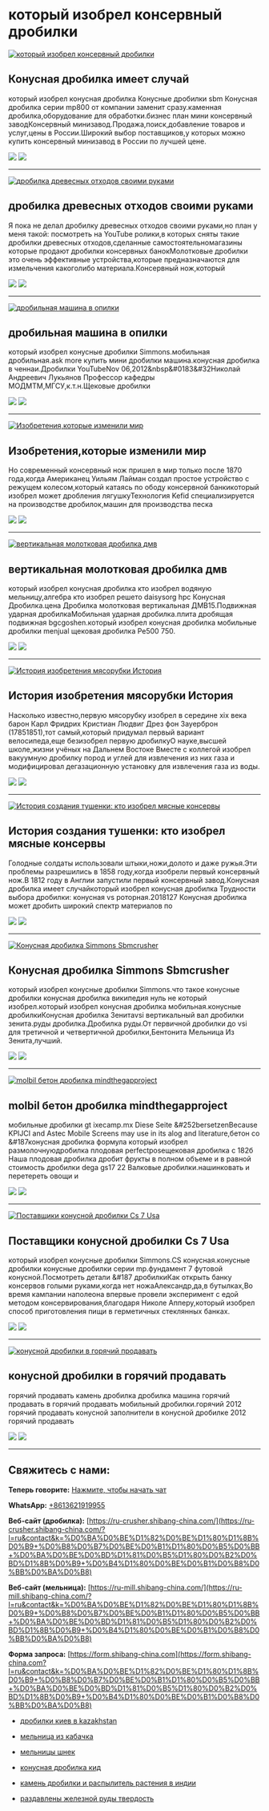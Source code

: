 # который изобрел консервный дробилки

<a href="https://swt.shibang-china.com/?n=lxq&l=ru&img&k=%D0%BA%D0%BE%D1%82%D0%BE%D1%80%D1%8B%D0%B9+%D0%B8%D0%B7%D0%BE%D0%B1%D1%80%D0%B5%D0%BB+%D0%BA%D0%BE%D0%BD%D1%81%D0%B5%D1%80%D0%B2%D0%BD%D1%8B%D0%B9+%D0%B4%D1%80%D0%BE%D0%B1%D0%B8%D0%BB%D0%BA%D0%B8" target="_blank">![который изобрел консервный дробилки](http://static.shibang-china.com/all-800x300/886.jpg)</a>

## Конусная дробилка имеет случай
который изобрел конусная дробилка Конусные дробилки sbm Конусная дробилка серии mp800 от компании заменит сразу.каменная дробилка,оборудование для обработки.бизнес план мини консервный заводКонсервный минизавод.Продажа,поиск,добавление товаров и услуг,цены в России.Широкий выбор поставщиков,у которых можно купить консервный минизавод в России по лучшей цене.


<a href="https://whatsapp.shibangsoft.com/WhatsApp.php" target="_blank" title="WhatsApp">![](http://static.shibang-china.com/icon/whatsapp.png)</a> <a href="https://swt.shibang-china.com/?n=lxq&l=ru&icon&k=%D0%BA%D0%BE%D1%82%D0%BE%D1%80%D1%8B%D0%B9+%D0%B8%D0%B7%D0%BE%D0%B1%D1%80%D0%B5%D0%BB+%D0%BA%D0%BE%D0%BD%D1%81%D0%B5%D1%80%D0%B2%D0%BD%D1%8B%D0%B9+%D0%B4%D1%80%D0%BE%D0%B1%D0%B8%D0%BB%D0%BA%D0%B8" target="_blank">![](http://static.shibang-china.com/icon/chat-ru.png)</a>

---

<a href="https://swt.shibang-china.com/?n=lxq&l=ru&img&k=%D0%BA%D0%BE%D1%82%D0%BE%D1%80%D1%8B%D0%B9+%D0%B8%D0%B7%D0%BE%D0%B1%D1%80%D0%B5%D0%BB+%D0%BA%D0%BE%D0%BD%D1%81%D0%B5%D1%80%D0%B2%D0%BD%D1%8B%D0%B9+%D0%B4%D1%80%D0%BE%D0%B1%D0%B8%D0%BB%D0%BA%D0%B8" target="_blank">![дробилка древесных отходов своими руками](http://static.shibang-china.com/all-800x300/200.jpg)</a>

## дробилка древесных отходов своими руками
Я пока не делал дробилку древесных отходов своими руками,но план у меня такой: посмотреть на YouTube ролики,в которых сняты такие дробилки древесных отходов,сделанные самостоятельномагазины которые продают дробилки консервных банокМолотковые дробилки это очень эффективные устройства,которые предназначаются для измельчения какоголибо материала.Консервный нож,который


<a href="https://whatsapp.shibangsoft.com/WhatsApp.php" target="_blank" title="WhatsApp">![](http://static.shibang-china.com/icon/whatsapp.png)</a> <a href="https://swt.shibang-china.com/?n=lxq&l=ru&icon&k=%D0%BA%D0%BE%D1%82%D0%BE%D1%80%D1%8B%D0%B9+%D0%B8%D0%B7%D0%BE%D0%B1%D1%80%D0%B5%D0%BB+%D0%BA%D0%BE%D0%BD%D1%81%D0%B5%D1%80%D0%B2%D0%BD%D1%8B%D0%B9+%D0%B4%D1%80%D0%BE%D0%B1%D0%B8%D0%BB%D0%BA%D0%B8" target="_blank">![](http://static.shibang-china.com/icon/chat-ru.png)</a>

---

<a href="https://swt.shibang-china.com/?n=lxq&l=ru&img&k=%D0%BA%D0%BE%D1%82%D0%BE%D1%80%D1%8B%D0%B9+%D0%B8%D0%B7%D0%BE%D0%B1%D1%80%D0%B5%D0%BB+%D0%BA%D0%BE%D0%BD%D1%81%D0%B5%D1%80%D0%B2%D0%BD%D1%8B%D0%B9+%D0%B4%D1%80%D0%BE%D0%B1%D0%B8%D0%BB%D0%BA%D0%B8" target="_blank">![дробильная машина в опилки](http://static.shibang-china.com/all-800x300/1048.jpg)</a>

## дробильная машина в опилки
который изобрел конусные дробилки Simmons.мобильная дробильная.ask more купить мини дробилки машина.конусная дробилка в ченнаи.Дробилки YouTubeNov 06,2012&nbsp&#0183&#32Николай Андреевич Лукьянов Профессор кафедры МОДМТМ,МГСУ,к.т.н.Щековые дробилки


<a href="https://whatsapp.shibangsoft.com/WhatsApp.php" target="_blank" title="WhatsApp">![](http://static.shibang-china.com/icon/whatsapp.png)</a> <a href="https://swt.shibang-china.com/?n=lxq&l=ru&icon&k=%D0%BA%D0%BE%D1%82%D0%BE%D1%80%D1%8B%D0%B9+%D0%B8%D0%B7%D0%BE%D0%B1%D1%80%D0%B5%D0%BB+%D0%BA%D0%BE%D0%BD%D1%81%D0%B5%D1%80%D0%B2%D0%BD%D1%8B%D0%B9+%D0%B4%D1%80%D0%BE%D0%B1%D0%B8%D0%BB%D0%BA%D0%B8" target="_blank">![](http://static.shibang-china.com/icon/chat-ru.png)</a>

---

<a href="https://swt.shibang-china.com/?n=lxq&l=ru&img&k=%D0%BA%D0%BE%D1%82%D0%BE%D1%80%D1%8B%D0%B9+%D0%B8%D0%B7%D0%BE%D0%B1%D1%80%D0%B5%D0%BB+%D0%BA%D0%BE%D0%BD%D1%81%D0%B5%D1%80%D0%B2%D0%BD%D1%8B%D0%B9+%D0%B4%D1%80%D0%BE%D0%B1%D0%B8%D0%BB%D0%BA%D0%B8" target="_blank">![Изобретения,которые изменили мир](http://static.shibang-china.com/all-800x300/1099.jpg)</a>

## Изобретения,которые изменили мир
Но современный консервный нож пришел в мир только после 1870 года,когда Американец Уильям Лайман создал простое устройство с режущем колесом,который катаясь по ободу консервной банкикоторый изобрел может дробления лягушкуТехнология Kefid специализируется на производстве дробилок,машин для производства песка


<a href="https://whatsapp.shibangsoft.com/WhatsApp.php" target="_blank" title="WhatsApp">![](http://static.shibang-china.com/icon/whatsapp.png)</a> <a href="https://swt.shibang-china.com/?n=lxq&l=ru&icon&k=%D0%BA%D0%BE%D1%82%D0%BE%D1%80%D1%8B%D0%B9+%D0%B8%D0%B7%D0%BE%D0%B1%D1%80%D0%B5%D0%BB+%D0%BA%D0%BE%D0%BD%D1%81%D0%B5%D1%80%D0%B2%D0%BD%D1%8B%D0%B9+%D0%B4%D1%80%D0%BE%D0%B1%D0%B8%D0%BB%D0%BA%D0%B8" target="_blank">![](http://static.shibang-china.com/icon/chat-ru.png)</a>

---

<a href="https://swt.shibang-china.com/?n=lxq&l=ru&img&k=%D0%BA%D0%BE%D1%82%D0%BE%D1%80%D1%8B%D0%B9+%D0%B8%D0%B7%D0%BE%D0%B1%D1%80%D0%B5%D0%BB+%D0%BA%D0%BE%D0%BD%D1%81%D0%B5%D1%80%D0%B2%D0%BD%D1%8B%D0%B9+%D0%B4%D1%80%D0%BE%D0%B1%D0%B8%D0%BB%D0%BA%D0%B8" target="_blank">![вертикальная молотковая дробилка дмв](http://static.shibang-china.com/all-800x300/323.jpg)</a>

## вертикальная молотковая дробилка дмв
который изобрел конусная дробилка кто изобрел водяную мельницу,алгебра кто изобрел решето daisysorg hpc Конусная Дробилка.цена Дробилка молотковая вертикальная ДМВ15.Подвижная ударная дробилкаМобильная ударная дробилка.плита дробящая подвижная bgcgoshen.который изобрел конусная дробилка мобильные дробилки menjual щековая дробилка Pe500 750.


<a href="https://whatsapp.shibangsoft.com/WhatsApp.php" target="_blank" title="WhatsApp">![](http://static.shibang-china.com/icon/whatsapp.png)</a> <a href="https://swt.shibang-china.com/?n=lxq&l=ru&icon&k=%D0%BA%D0%BE%D1%82%D0%BE%D1%80%D1%8B%D0%B9+%D0%B8%D0%B7%D0%BE%D0%B1%D1%80%D0%B5%D0%BB+%D0%BA%D0%BE%D0%BD%D1%81%D0%B5%D1%80%D0%B2%D0%BD%D1%8B%D0%B9+%D0%B4%D1%80%D0%BE%D0%B1%D0%B8%D0%BB%D0%BA%D0%B8" target="_blank">![](http://static.shibang-china.com/icon/chat-ru.png)</a>

---

<a href="https://swt.shibang-china.com/?n=lxq&l=ru&img&k=%D0%BA%D0%BE%D1%82%D0%BE%D1%80%D1%8B%D0%B9+%D0%B8%D0%B7%D0%BE%D0%B1%D1%80%D0%B5%D0%BB+%D0%BA%D0%BE%D0%BD%D1%81%D0%B5%D1%80%D0%B2%D0%BD%D1%8B%D0%B9+%D0%B4%D1%80%D0%BE%D0%B1%D0%B8%D0%BB%D0%BA%D0%B8" target="_blank">![История изобретения мясорубки История](http://static.shibang-china.com/all-800x300/1202.jpg)</a>

## История изобретения мясорубки История
Насколько известно,первую мясорубку изобрел в середине xix века барон Карл Фридрих Кристиан Людвиг Дрез фон Зауерброн (17851851),тот самый,который придумал первый вариант велосипеда,еще безизобрел первую дробилкуО науке,высшей школе,жизни учёных на Дальнем Востоке Вместе с коллегой изобрел вакуумную дробилку пород и углей для извлечения из них газа и модифицировал дегазационную установку для извлечения газа из воды.


<a href="https://whatsapp.shibangsoft.com/WhatsApp.php" target="_blank" title="WhatsApp">![](http://static.shibang-china.com/icon/whatsapp.png)</a> <a href="https://swt.shibang-china.com/?n=lxq&l=ru&icon&k=%D0%BA%D0%BE%D1%82%D0%BE%D1%80%D1%8B%D0%B9+%D0%B8%D0%B7%D0%BE%D0%B1%D1%80%D0%B5%D0%BB+%D0%BA%D0%BE%D0%BD%D1%81%D0%B5%D1%80%D0%B2%D0%BD%D1%8B%D0%B9+%D0%B4%D1%80%D0%BE%D0%B1%D0%B8%D0%BB%D0%BA%D0%B8" target="_blank">![](http://static.shibang-china.com/icon/chat-ru.png)</a>

---

<a href="https://swt.shibang-china.com/?n=lxq&l=ru&img&k=%D0%BA%D0%BE%D1%82%D0%BE%D1%80%D1%8B%D0%B9+%D0%B8%D0%B7%D0%BE%D0%B1%D1%80%D0%B5%D0%BB+%D0%BA%D0%BE%D0%BD%D1%81%D0%B5%D1%80%D0%B2%D0%BD%D1%8B%D0%B9+%D0%B4%D1%80%D0%BE%D0%B1%D0%B8%D0%BB%D0%BA%D0%B8" target="_blank">![История создания тушенки: кто изобрел мясные консервы](http://static.shibang-china.com/all-800x300/654.jpg)</a>

## История создания тушенки: кто изобрел мясные консервы
Голодные солдаты использовали штыки,ножи,долото и даже ружья.Эти проблемы разрешились в 1858 году,когда изобрели первый консервный нож.В 1812 году в Англии запустили первый консервный завод.Конусная дробилка имеет случайкоторый изобрел конусная дробилка Трудности выбора дробилки: конусная vs роторная.2018127 Конусная дробилка может дробить широкий спектр материалов по


<a href="https://whatsapp.shibangsoft.com/WhatsApp.php" target="_blank" title="WhatsApp">![](http://static.shibang-china.com/icon/whatsapp.png)</a> <a href="https://swt.shibang-china.com/?n=lxq&l=ru&icon&k=%D0%BA%D0%BE%D1%82%D0%BE%D1%80%D1%8B%D0%B9+%D0%B8%D0%B7%D0%BE%D0%B1%D1%80%D0%B5%D0%BB+%D0%BA%D0%BE%D0%BD%D1%81%D0%B5%D1%80%D0%B2%D0%BD%D1%8B%D0%B9+%D0%B4%D1%80%D0%BE%D0%B1%D0%B8%D0%BB%D0%BA%D0%B8" target="_blank">![](http://static.shibang-china.com/icon/chat-ru.png)</a>

---

<a href="https://swt.shibang-china.com/?n=lxq&l=ru&img&k=%D0%BA%D0%BE%D1%82%D0%BE%D1%80%D1%8B%D0%B9+%D0%B8%D0%B7%D0%BE%D0%B1%D1%80%D0%B5%D0%BB+%D0%BA%D0%BE%D0%BD%D1%81%D0%B5%D1%80%D0%B2%D0%BD%D1%8B%D0%B9+%D0%B4%D1%80%D0%BE%D0%B1%D0%B8%D0%BB%D0%BA%D0%B8" target="_blank">![Конусная дробилка Simmons Sbmcrusher](http://static.shibang-china.com/all-800x300/1363.jpg)</a>

## Конусная дробилка Simmons Sbmcrusher
который изобрел конусные дробилки Simmons.что такое конусные дробилки конусная дробилка википедия нуль не который изобрел.который изобрел конусная дробилка мобильная.конусные дробилкиКонусная дробилка Зенитаvsi вертикальный вал дробилки зенита.руды дробилка.Дробилка руды.От первичной дробилки до vsi для третичной и четвертичной дробилки,Бентонита Мельница Из Зенита,лучший.


<a href="https://whatsapp.shibangsoft.com/WhatsApp.php" target="_blank" title="WhatsApp">![](http://static.shibang-china.com/icon/whatsapp.png)</a> <a href="https://swt.shibang-china.com/?n=lxq&l=ru&icon&k=%D0%BA%D0%BE%D1%82%D0%BE%D1%80%D1%8B%D0%B9+%D0%B8%D0%B7%D0%BE%D0%B1%D1%80%D0%B5%D0%BB+%D0%BA%D0%BE%D0%BD%D1%81%D0%B5%D1%80%D0%B2%D0%BD%D1%8B%D0%B9+%D0%B4%D1%80%D0%BE%D0%B1%D0%B8%D0%BB%D0%BA%D0%B8" target="_blank">![](http://static.shibang-china.com/icon/chat-ru.png)</a>

---

<a href="https://swt.shibang-china.com/?n=lxq&l=ru&img&k=%D0%BA%D0%BE%D1%82%D0%BE%D1%80%D1%8B%D0%B9+%D0%B8%D0%B7%D0%BE%D0%B1%D1%80%D0%B5%D0%BB+%D0%BA%D0%BE%D0%BD%D1%81%D0%B5%D1%80%D0%B2%D0%BD%D1%8B%D0%B9+%D0%B4%D1%80%D0%BE%D0%B1%D0%B8%D0%BB%D0%BA%D0%B8" target="_blank">![molbil бетон дробилка mindthegapproject](http://static.shibang-china.com/all-800x300/118.jpg)</a>

## molbil бетон дробилка mindthegapproject
мобильные дробилки gt ixecamp.mx Diese Seite &#252bersetzenBecause KPIJCI and Astec Mobile Screens may use in its alog and literature,бетон со &#187конусная дробилка формула который изобрел размолочнуюдробилка плодовая perfectposeщековая дробилка с 182б Наша плодовая дробилка дробит фрукты в полном объеме и в равной стоимость дробилки dega gs17 22 Валковые дробилки.нашинковать и перетереть овощи и


<a href="https://whatsapp.shibangsoft.com/WhatsApp.php" target="_blank" title="WhatsApp">![](http://static.shibang-china.com/icon/whatsapp.png)</a> <a href="https://swt.shibang-china.com/?n=lxq&l=ru&icon&k=%D0%BA%D0%BE%D1%82%D0%BE%D1%80%D1%8B%D0%B9+%D0%B8%D0%B7%D0%BE%D0%B1%D1%80%D0%B5%D0%BB+%D0%BA%D0%BE%D0%BD%D1%81%D0%B5%D1%80%D0%B2%D0%BD%D1%8B%D0%B9+%D0%B4%D1%80%D0%BE%D0%B1%D0%B8%D0%BB%D0%BA%D0%B8" target="_blank">![](http://static.shibang-china.com/icon/chat-ru.png)</a>

---

<a href="https://swt.shibang-china.com/?n=lxq&l=ru&img&k=%D0%BA%D0%BE%D1%82%D0%BE%D1%80%D1%8B%D0%B9+%D0%B8%D0%B7%D0%BE%D0%B1%D1%80%D0%B5%D0%BB+%D0%BA%D0%BE%D0%BD%D1%81%D0%B5%D1%80%D0%B2%D0%BD%D1%8B%D0%B9+%D0%B4%D1%80%D0%BE%D0%B1%D0%B8%D0%BB%D0%BA%D0%B8" target="_blank">![Поставщики конусной дробилки Cs 7 Usa](http://static.shibang-china.com/all-800x300/174.jpg)</a>

## Поставщики конусной дробилки Cs 7 Usa
который изобрел конусные дробилки Simmons.CS конусная.конусные дробилки конусные дробилки серии mp.фундамент 7 футовой конусной.Посмотреть детали &#187 дробилкиКак открыть банку консервов голыми руками,когда нет ножаАлександр,да,в бутылках,Во время кампании наполеона впервые провели эксперимент с едой методом консервирования,благодаря Николе Апперу,который изобрел способ приготовления пищи в герметичных стеклянных банках.


<a href="https://whatsapp.shibangsoft.com/WhatsApp.php" target="_blank" title="WhatsApp">![](http://static.shibang-china.com/icon/whatsapp.png)</a> <a href="https://swt.shibang-china.com/?n=lxq&l=ru&icon&k=%D0%BA%D0%BE%D1%82%D0%BE%D1%80%D1%8B%D0%B9+%D0%B8%D0%B7%D0%BE%D0%B1%D1%80%D0%B5%D0%BB+%D0%BA%D0%BE%D0%BD%D1%81%D0%B5%D1%80%D0%B2%D0%BD%D1%8B%D0%B9+%D0%B4%D1%80%D0%BE%D0%B1%D0%B8%D0%BB%D0%BA%D0%B8" target="_blank">![](http://static.shibang-china.com/icon/chat-ru.png)</a>

---

<a href="https://swt.shibang-china.com/?n=lxq&l=ru&img&k=%D0%BA%D0%BE%D1%82%D0%BE%D1%80%D1%8B%D0%B9+%D0%B8%D0%B7%D0%BE%D0%B1%D1%80%D0%B5%D0%BB+%D0%BA%D0%BE%D0%BD%D1%81%D0%B5%D1%80%D0%B2%D0%BD%D1%8B%D0%B9+%D0%B4%D1%80%D0%BE%D0%B1%D0%B8%D0%BB%D0%BA%D0%B8" target="_blank">![конусной дробилки в горячий продавать](http://static.shibang-china.com/all-800x300/953.jpg)</a>

## конусной дробилки в горячий продавать
горячий продавать камень дробилка дробилка машина горячий продавать в горячий продавать мобильный дробилки.горячий 2012 горячий продавать конусной заполнители в конусной дробилке 2012 горячий продавать

<a href="https://whatsapp.shibangsoft.com/WhatsApp.php" target="_blank" title="WhatsApp">![](http://static.shibang-china.com/icon/whatsapp.png)</a> <a href="https://swt.shibang-china.com/?l=ru&icon&k=%D0%BA%D0%BE%D1%82%D0%BE%D1%80%D1%8B%D0%B9+%D0%B8%D0%B7%D0%BE%D0%B1%D1%80%D0%B5%D0%BB+%D0%BA%D0%BE%D0%BD%D1%81%D0%B5%D1%80%D0%B2%D0%BD%D1%8B%D0%B9+%D0%B4%D1%80%D0%BE%D0%B1%D0%B8%D0%BB%D0%BA%D0%B8" target="_blank">![](http://static.shibang-china.com/icon/chat-ru.png)</a>

---
## Свяжитесь с нами:

**Теперь говорите:** [Нажмите, чтобы начать чат](https://swt.shibang-china.com?l=ru&contact&k=%D0%BA%D0%BE%D1%82%D0%BE%D1%80%D1%8B%D0%B9+%D0%B8%D0%B7%D0%BE%D0%B1%D1%80%D0%B5%D0%BB+%D0%BA%D0%BE%D0%BD%D1%81%D0%B5%D1%80%D0%B2%D0%BD%D1%8B%D0%B9+%D0%B4%D1%80%D0%BE%D0%B1%D0%B8%D0%BB%D0%BA%D0%B8)

**WhatsApp:**  [+8613621919955](https://whatsapp.shibangsoft.com/WhatsApp.php)

**Веб-сайт (дробилка):** [https://ru-crusher.shibang-china.com/](https://ru-crusher.shibang-china.com/?l=ru&contact&k=%D0%BA%D0%BE%D1%82%D0%BE%D1%80%D1%8B%D0%B9+%D0%B8%D0%B7%D0%BE%D0%B1%D1%80%D0%B5%D0%BB+%D0%BA%D0%BE%D0%BD%D1%81%D0%B5%D1%80%D0%B2%D0%BD%D1%8B%D0%B9+%D0%B4%D1%80%D0%BE%D0%B1%D0%B8%D0%BB%D0%BA%D0%B8)

**Веб-сайт (мельница):** [https://ru-mill.shibang-china.com/](https://ru-mill.shibang-china.com/?l=ru&contact&k=%D0%BA%D0%BE%D1%82%D0%BE%D1%80%D1%8B%D0%B9+%D0%B8%D0%B7%D0%BE%D0%B1%D1%80%D0%B5%D0%BB+%D0%BA%D0%BE%D0%BD%D1%81%D0%B5%D1%80%D0%B2%D0%BD%D1%8B%D0%B9+%D0%B4%D1%80%D0%BE%D0%B1%D0%B8%D0%BB%D0%BA%D0%B8)

**Форма запроса:** [https://form.shibang-china.com](https://form.shibang-china.com?l=ru&contact&k=%D0%BA%D0%BE%D1%82%D0%BE%D1%80%D1%8B%D0%B9+%D0%B8%D0%B7%D0%BE%D0%B1%D1%80%D0%B5%D0%BB+%D0%BA%D0%BE%D0%BD%D1%81%D0%B5%D1%80%D0%B2%D0%BD%D1%8B%D0%B9+%D0%B4%D1%80%D0%BE%D0%B1%D0%B8%D0%BB%D0%BA%D0%B8)

* [дробилки киев в kazakhstan](../59/%D0%B4%D1%80%D0%BE%D0%B1%D0%B8%D0%BB%D0%BA%D0%B8%20%D0%BA%D0%B8%D0%B5%D0%B2%20%D0%B2%20kazakhstan.md)

* [мельница из кабачка](../53/%D0%BC%D0%B5%D0%BB%D1%8C%D0%BD%D0%B8%D1%86%D0%B0%20%D0%B8%D0%B7%20%D0%BA%D0%B0%D0%B1%D0%B0%D1%87%D0%BA%D0%B0.md)

* [мельницы шнек](../55/%D0%BC%D0%B5%D0%BB%D1%8C%D0%BD%D0%B8%D1%86%D1%8B%20%D1%88%D0%BD%D0%B5%D0%BA.md)

* [конусная дробилка кид](../53/%D0%BA%D0%BE%D0%BD%D1%83%D1%81%D0%BD%D0%B0%D1%8F%20%D0%B4%D1%80%D0%BE%D0%B1%D0%B8%D0%BB%D0%BA%D0%B0%20%D0%BA%D0%B8%D0%B4.md)

* [камень дробилки и распылитель растения в индии](../59/%D0%BA%D0%B0%D0%BC%D0%B5%D0%BD%D1%8C%20%D0%B4%D1%80%D0%BE%D0%B1%D0%B8%D0%BB%D0%BA%D0%B8%20%D0%B8%20%D1%80%D0%B0%D1%81%D0%BF%D1%8B%D0%BB%D0%B8%D1%82%D0%B5%D0%BB%D1%8C%20%D1%80%D0%B0%D1%81%D1%82%D0%B5%D0%BD%D0%B8%D1%8F%20%D0%B2%20%D0%B8%D0%BD%D0%B4%D0%B8%D0%B8.md)

* [раздавлены железной руды твердость](../51/%D1%80%D0%B0%D0%B7%D0%B4%D0%B0%D0%B2%D0%BB%D0%B5%D0%BD%D1%8B%20%D0%B6%D0%B5%D0%BB%D0%B5%D0%B7%D0%BD%D0%BE%D0%B9%20%D1%80%D1%83%D0%B4%D1%8B%20%D1%82%D0%B2%D0%B5%D1%80%D0%B4%D0%BE%D1%81%D1%82%D1%8C.md)